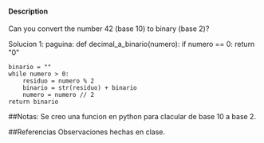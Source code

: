 

#### Description

Can you convert the number 42 (base 10) to binary (base 2)?

Solucion 1:
paguina:
def decimal_a_binario(numero):
    if numero == 0:
        return "0"
    
    binario = ""
    while numero > 0:
        residuo = numero % 2
        binario = str(residuo) + binario
        numero = numero // 2
    return binario

##Notas:
Se creo una funcion en python para clacular de base 10 a base 2.

##Referencias
Observaciones hechas en clase.